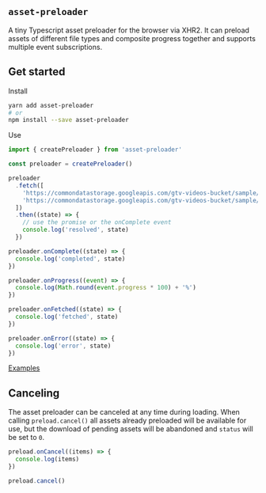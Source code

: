 ## `asset-preloader`

A tiny Typescript asset preloader for the browser via XHR2. It can preload assets of different file types and composite progress together and supports multiple event subscriptions.

## Get started

Install

```bash
yarn add asset-preloader
# or
npm install --save asset-preloader
```

Use

```typescript
import { createPreloader } from 'asset-preloader'

const preloader = createPreloader()

preloader
  .fetch([
    'https://commondatastorage.googleapis.com/gtv-videos-bucket/sample/ForBiggerEscapes.mp4',
    'https://commondatastorage.googleapis.com/gtv-videos-bucket/sample/BigBuckBunny.mp4',
  ])
  .then((state) => {
    // use the promise or the onComplete event
    console.log('resolved', state)
  })

preloader.onComplete((state) => {
  console.log('completed', state)
})

preloader.onProgress((event) => {
  console.log(Math.round(event.progress * 100) + '%')
})

preloader.onFetched((state) => {
  console.log('fetched', state)
})

preloader.onError((state) => {
  console.log('error', state)
})
```

[Examples](https://github.com/skulptur/asset-preloader/tree/master/example)

## Canceling

The asset preloader can be canceled at any time during loading. When calling `preload.cancel()` all assets already preloaded will be available for use, but the download of pending assets will be abandoned and `status` will be set to `0`.

```typescript
preload.onCancel((items) => {
  console.log(items)
})

preload.cancel()
```
